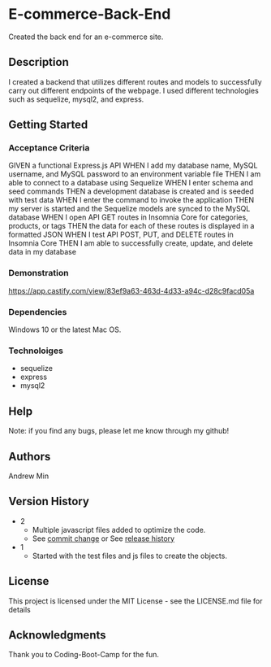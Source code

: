 # E-commerce-Back-End

Created the back end for an e-commerce site.

## Description

I created a backend that utilizes different routes and models to successfully carry out different endpoints of the webpage. I used different technologies such as sequelize, mysql2, and express.

## Getting Started

### Acceptance Criteria

GIVEN a functional Express.js API
WHEN I add my database name, MySQL username, and MySQL password to an environment variable file
THEN I am able to connect to a database using Sequelize
WHEN I enter schema and seed commands
THEN a development database is created and is seeded with test data
WHEN I enter the command to invoke the application
THEN my server is started and the Sequelize models are synced to the MySQL database
WHEN I open API GET routes in Insomnia Core for categories, products, or tags
THEN the data for each of these routes is displayed in a formatted JSON
WHEN I test API POST, PUT, and DELETE routes in Insomnia Core
THEN I am able to successfully create, update, and delete data in my database

### Demonstration 

https://app.castify.com/view/83ef9a63-463d-4d33-a94c-d28c9facd05a

### Dependencies

Windows 10 or the latest Mac OS.

### Technoloiges

  - sequelize
  - express
  - mysql2

## Help

Note: if you find any bugs, please let me know through my github!

## Authors

Andrew Min

## Version History

* 2
    * Multiple javascript files added to optimize the code.
    * See [commit change]() or See [release history]()
* 1
    * Started with the test files and js files to create the objects.

## License

This project is licensed under the MIT License - see the LICENSE.md file for details

## Acknowledgments

Thank you to Coding-Boot-Camp for the fun.
